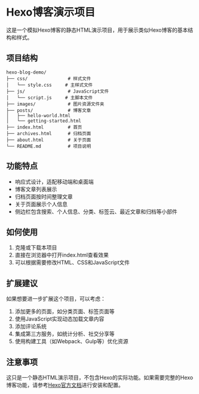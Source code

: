 # Hexo博客演示项目

这是一个模拟Hexo博客的静态HTML演示项目，用于展示类似Hexo博客的基本结构和样式。

## 项目结构

```
hexo-blog-demo/
├── css/               # 样式文件
│   └── style.css     # 主样式文件
├── js/                # JavaScript文件
│   └── script.js     # 主脚本文件
├── images/            # 图片资源文件夹
├── posts/             # 博客文章
│   ├── hello-world.html
│   └── getting-started.html
├── index.html         # 首页
├── archives.html      # 归档页面
├── about.html         # 关于页面
└── README.md          # 项目说明
```

## 功能特点

- 响应式设计，适配移动端和桌面端
- 博客文章列表展示
- 归档页面按时间整理文章
- 关于页面展示个人信息
- 侧边栏包含搜索、个人信息、分类、标签云、最近文章和归档等小部件

## 如何使用

1. 克隆或下载本项目
2. 直接在浏览器中打开index.html查看效果
3. 可以根据需要修改HTML、CSS和JavaScript文件

## 扩展建议

如果想要进一步扩展这个项目，可以考虑：

1. 添加更多的页面，如分类页面、标签页面等
2. 使用JavaScript实现动态加载文章内容
3. 添加评论系统
4. 集成第三方服务，如统计分析、社交分享等
5. 使用构建工具（如Webpack、Gulp等）优化资源

## 注意事项

这只是一个静态HTML演示项目，不包含Hexo的实际功能。如果需要完整的Hexo博客功能，请参考[Hexo官方文档](https://hexo.io/docs/)进行安装和配置。